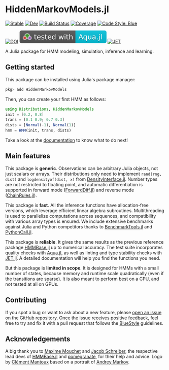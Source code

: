 # HiddenMarkovModels.jl

[![Stable](https://img.shields.io/badge/docs-stable-blue.svg)](https://gdalle.github.io/HiddenMarkovModels.jl/stable/)
[![Dev](https://img.shields.io/badge/docs-dev-blue.svg)](https://gdalle.github.io/HiddenMarkovModels.jl/dev/)
[![Build Status](https://github.com/gdalle/HiddenMarkovModels.jl/actions/workflows/test.yml/badge.svg?branch=main)](https://github.com/gdalle/HiddenMarkovModels.jl/actions/workflows/test.yml?query=branch%3Amain)
[![Coverage](https://codecov.io/gh/gdalle/HiddenMarkovModels.jl/branch/main/graph/badge.svg)](https://app.codecov.io/gh/gdalle/HiddenMarkovModels.jl)
[![Code Style: Blue](https://img.shields.io/badge/code%20style-blue-4495d1.svg)](https://github.com/invenia/BlueStyle)

[![DOI](https://zenodo.org/badge/DOI/10.5281/zenodo.8128331.svg)](https://doi.org/10.5281/zenodo.8128331)
[![Aqua QA](https://raw.githubusercontent.com/JuliaTesting/Aqua.jl/master/badge.svg)](https://github.com/JuliaTesting/Aqua.jl)
[![JET](https://img.shields.io/badge/%E2%9C%88%EF%B8%8F%20tested%20with%20-%20JET.jl%20-%20red)](https://github.com/aviatesk/JET.jl)

A Julia package for HMM modeling, simulation, inference and learning.

## Getting started

This package can be installed using Julia's package manager:

```julia
pkg> add HiddenMarkovModels
```

Then, you can create your first HMM as follows:

```julia
using Distributions, HiddenMarkovModels
init = [0.2, 0.8]
trans = [0.1 0.9; 0.7 0.3]
dists = [Normal(-1), Normal(1)]
hmm = HMM(init, trans, dists)
```

Take a look at the [documentation](https://gdalle.github.io/HiddenMarkovModels.jl/stable/) to know what to do next!

## Main features

This package is **generic**.
Observations can be arbitrary Julia objects, not just scalars or arrays.
Their distributions only need to implement `rand(rng, dist)` and `logdensityof(dist, x)` from [DensityInterface.jl](https://github.com/JuliaMath/DensityInterface.jl).
Number types are not restricted to floating point, and automatic differentiation is supported in forward mode ([ForwardDiff.jl](https://github.com/JuliaDiff/ForwardDiff.jl)) and reverse mode ([ChainRules.jl](https://github.com/JuliaDiff/ChainRules.jl)).

This package is **fast**.
All the inference functions have allocation-free versions, which leverage efficient linear algebra subroutines.
Multithreading is used to parallelize computations across sequences, and compatibility with various array types is ensured.
We include extensive benchmarks against Julia and Python competitors thanks to [BenchmarkTools.jl](https://github.com/JuliaCI/BenchmarkTools.jl) and [PythonCall.jl](https://github.com/cjdoris/PythonCall.jl).

This package is **reliable**.
It gives the same results as the previous reference package [HMMBase.jl](https://github.com/maxmouchet/HMMBase.jl) up to numerical accuracy.
The test suite incorporates quality checks with [Aqua.jl](https://github.com/JuliaTesting/Aqua.jl), as well as linting and type stability checks with [JET.jl](https://github.com/aviatesk/JET.jl).
A detailed documentation will help you find the functions you need.

But this package is **limited in scope**.
It is designed for HMMs with a small number of states, because memory and runtime scale quadratically (even if the transitions are sparse).
It is also meant to perform best on a CPU, and not tested at all on GPUs.

## Contributing

If you spot a bug or want to ask about a new feature, please [open an issue](https://github.com/gdalle/HiddenMarkovModels.jl/issues) on the GitHub repository.
Once the issue receives positive feedback, feel free to try and fix it with a pull request that follows the [BlueStyle](https://github.com/invenia/BlueStyle) guidelines.

## Acknowledgements

A big thank you to [Maxime Mouchet](https://www.maxmouchet.com/) and [Jacob Schreiber](https://jmschrei.github.io/), the respective lead devs of [HMMBase.jl](https://github.com/maxmouchet/HMMBase.jl) and [pomegranate](https://github.com/jmschrei/pomegranate), for their help and advice.
Logo by [Clément Mantoux](https://cmantoux.github.io/) based on a portrait of [Andrey Markov](https://en.wikipedia.org/wiki/Andrey_Markov).
